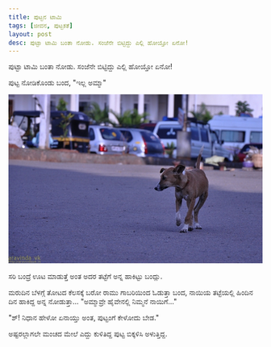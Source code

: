 ```yaml
---
title: ಪುಟ್ಟನ ಟಾಮಿ
tags: [ಜೀವನ, ಪುಟ್ಟಕತೆ]
layout: post
desc: ಪುಟ್ಟಾ ಟಾಮಿ ಬಂತಾ ನೋಡು. ಸಂಜೆನೇ ಬಿಟ್ಟಿದ್ದು ಎಲ್ಲಿ ಹೋಯ್ತೋ ಏನೋ!
---
```

ಪುಟ್ಟಾ ಟಾಮಿ ಬಂತಾ ನೋಡು. ಸಂಜೆನೇ ಬಿಟ್ಟಿದ್ದು ಎಲ್ಲಿ ಹೋಯ್ತೋ ಏನೋ!

ಪುಟ್ಟ ನೋಡಿಕೊಂಡು ಬಂದ, "ಇಲ್ಲ ಅಮ್ಮಾ"

![ಪುಟ್ಟನ ಟಾಮಿ](/photo/puttana_taami/m.jpg)

ಸರಿ ಬಂದ್ರೆ ಊಟ ಮಾಡುತ್ತೆ ಅಂತ ಅದರ ತಟ್ಟೆಗೆ ಅನ್ನ ಹಾಕಿಟ್ಟು ಬಂದ್ಲು.

ಮರುದಿನ ಬೆಳಗ್ಗೆ ತೋಟದ ಕೆಲಸಕ್ಕೆ ಬರೋ ರಾಮು ಗಾಬರಿಯಿಂದ ಓಡುತ್ತಾ ಬಂದ, ನಾಯಿಯ ತಟ್ಟೆಯಲ್ಲಿ ಹಿಂದಿನ ದಿನ ಹಾಕಿದ್ದ ಅನ್ನ ನೋಡುತ್ತಾ... "ಅಮ್ಮಾವ್ರೇ ಹೈವೇನಲ್ಲಿ ನಿಮ್ಮನೆ ನಾಯಿಗೆ..."

"ಶ್! ನಿಧಾನ ಹೇಳೋ ಏನಾಯ್ತು ಅಂತ, ಪುಟ್ಟಂಗೆ ಕೇಳೋದು ಬೇಡ."

ಅಷ್ಟರಲ್ಲಾಗಲೇ ಮಂಚದ ಮೇಲೆ ಎದ್ದು ಕುಳಿತಿದ್ದ ಪುಟ್ಟ ಬಿಕ್ಕಳಿಸಿ ಅಳುತ್ತಿದ್ದ. 

